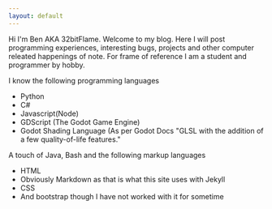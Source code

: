 ```yaml
---
layout: default
---
```

Hi I'm Ben AKA 32bitFlame. Welcome to my blog. Here I will post programming experiences, interesting bugs, projects 
and other computer releated happenings of note. For frame of reference I am a student and programmer by hobby.

I know the following programming languages
* Python
* C#
* Javascript(Node)
* GDScript (The Godot Game Engine)
* Godot Shading Language (As per Godot Docs "GLSL with the addition of a few quality-of-life features."

A touch of Java, Bash and the following markup languages
* HTML
* Obviously Markdown as that is what this site uses with Jekyll
* CSS
* And bootstrap though I have not worked with it for sometime
